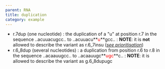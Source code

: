 ```yaml
---
parent: RNA
title: duplication
category: example
---
```


*	r.7dup (one nucleotide)
	: the duplication of a "u" at position r.7 in the sequence ..acuuacugcc.. to ..acuuacu**<font color="red">u</font>**gcc..
	: **NOTE**: it is **not** allowed to describe the variant as r.6_7insu ([_see prioritisation_](/recommendations/general/))
*	r.6_8dup (several nucleotides)
	: a duplication from position r.6 to r.8 in the sequence ..acaauugcc.. to ..acaauugc**<font color="red">ugc</font>**c..
	: **NOTE**: it is allowed to describe the variant as g.6_8dupugc
